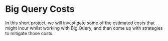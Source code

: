 # Big Query Costs

In this short project, we will investigate some of the estimated costs that might incur whilst working with Big Query, and then come up with strategies to mitigate those costs. 
 
